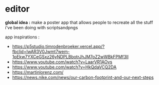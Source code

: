 # editor

**global idea :**
make a poster app that allows people to recreate all the stuff i've been doing with scriptsandpngs

app inspirations :
- https://p5studio.timrodenbroeker.vercel.app/?fbclid=IwAR3V0Jwmt7wem-1pEkw7YXCeGSxz26yNDPLBbotrJhJM7oZ2wWBkFPMf3lI
- https://www.youtube.com/watch?v=LaarVR1AOvs
- https://www.youtube.com/watch?v=HkQdaVCQ2DA
- https://martinlorenz.com/
- https://news.nike.com/news/our-carbon-footprint-and-our-next-steps

